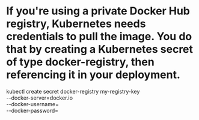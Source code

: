 # If you're using a private Docker Hub registry, Kubernetes needs credentials to pull the image. You do that by creating a Kubernetes secret of type docker-registry, then referencing it in your deployment.

kubectl create secret docker-registry my-registry-key \
--docker-server=docker.io \
--docker-username=<username> \
--docker-password=<password>